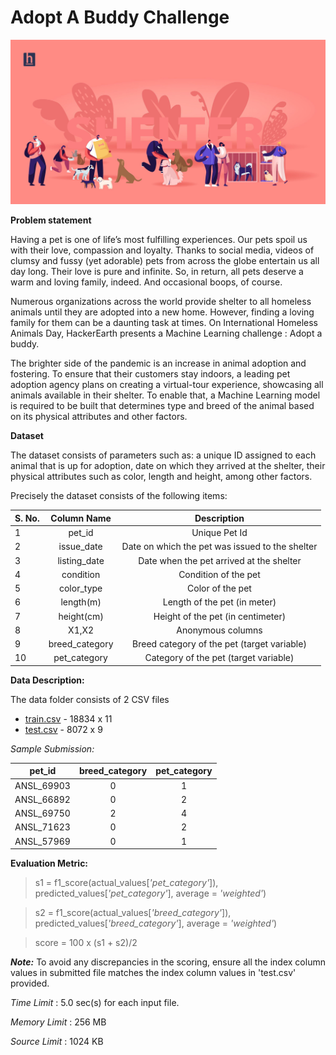 # Adopt A Buddy Challenge

![HackerEarth Challenge](/Image.jpg)

**Problem statement**

Having a pet is one of life’s most fulfilling experiences. Our pets spoil us with their love, compassion and loyalty. Thanks to social media, videos of clumsy and fussy (yet adorable) pets from across the globe entertain us all day long. Their love is pure and infinite. So, in return, all pets deserve a warm and loving family, indeed. And occasional boops, of course.

Numerous organizations across the world provide shelter to all homeless animals until they are adopted into a new home. However, finding a loving family for them can be a daunting task at times.  On International Homeless Animals Day, HackerEarth presents a Machine Learning challenge : Adopt a buddy.

The brighter side of the pandemic is an increase in animal adoption and fostering. To ensure that their customers stay indoors, a leading pet adoption agency plans on creating a virtual-tour experience, showcasing all animals available in their shelter. To enable that, a Machine Learning model is required to be built that determines type and breed of the animal based on its physical attributes and other factors.

**Dataset**

The dataset consists of parameters such as: a unique ID assigned to each animal that is up for adoption, date on which they arrived at the shelter, their physical attributes such as color, length and height, among other factors.

Precisely the dataset consists of the following items:

|   S. No.    | Column Name    |                     Description                 |
| :----       |    :----:      |                           :----:                |
|      1      | pet_id         | Unique Pet Id                                   |
|      2      | issue_date     | Date on which the pet was issued to the shelter |
|      3      | listing_date   | Date when the pet arrived at the shelter        |
|      4      | condition      | Condition of the pet                            |
|      5      | color_type     | Color of the pet                                |
|      6      | length(m)	     | Length of the pet (in meter)                    |
|      7      | height(cm)	   | Height of the pet (in centimeter)               |
|      8      | X1,X2	         | Anonymous columns                               |
|      9      | breed_category | Breed category of the pet (target variable)     |
|     10      | pet_category   | Category of the pet (target variable)           |

**Data Description:**

The data folder consists of 2 CSV files

* [train.csv](/train.csv) - 18834 x 11
* [test.csv](/test.csv) - 8072 x 9

*Sample Submission:*

| pet_id     | breed_category | pet_category |
| :---:      | :----:         |  :-----:     |
| ANSL_69903 | 0              | 1            |
| ANSL_66892 | 0              | 2            |
| ANSL_69750 | 2              | 4            |
| ANSL_71623 | 0              | 2            |
| ANSL_57969 | 0              | 1            |

**Evaluation Metric:**

> s1 = f1_score(actual_values[*'pet_category'*]), predicted_values[*'pet_category'*], average = *'weighted'*)

> s2 = f1_score(actual_values[*'breed_category'*]), predicted_values[*'breed_category'*], average = *'weighted'*)

> score = 100 x (s1 + s2)/2

**_Note:_** To avoid any discrepancies in the scoring, ensure all the index column values in submitted file matches the index column values in 'test.csv' provided.

*Time Limit*   :	5.0 sec(s) for each input file.

*Memory Limit* :	256 MB

*Source Limit* :	1024 KB
